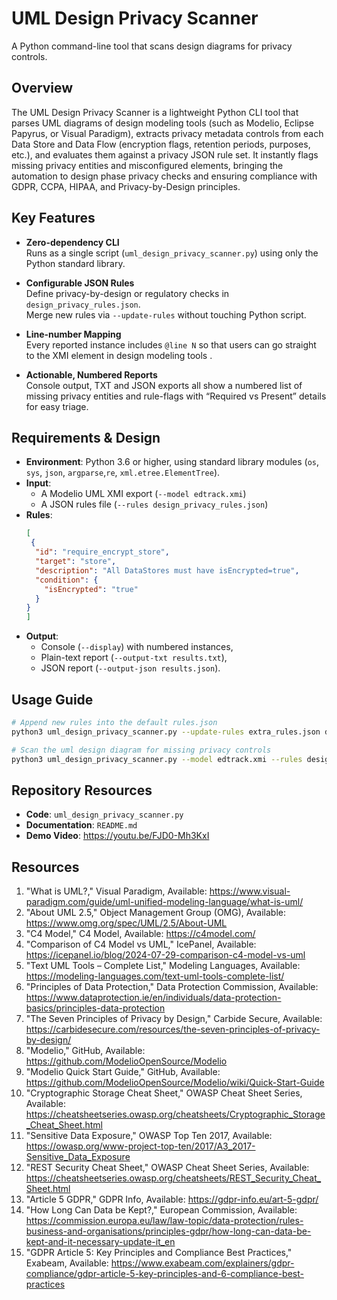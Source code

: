# UML Design Privacy Scanner
A Python command-line tool that scans design diagrams for privacy controls.

## Overview

The UML Design Privacy Scanner is a lightweight Python CLI tool that parses UML diagrams of design modeling tools (such as Modelio, Eclipse Papyrus, or Visual Paradigm), extracts privacy metadata controls from each Data Store and Data Flow (encryption flags, retention periods, purposes, etc.), and evaluates them against a privacy JSON rule set. It instantly flags missing privacy entities and misconfigured elements, bringing the automation to design phase privacy checks and ensuring compliance with GDPR, CCPA, HIPAA, and Privacy-by-Design principles.


## Key Features

- **Zero-dependency CLI**  
  Runs as a single script (`uml_design_privacy_scanner.py`) using only the Python standard library.

- **Configurable JSON Rules**  
  Define privacy-by-design or regulatory checks in `design_privacy_rules.json`.  
  Merge new rules via `--update-rules` without touching Python script.

- **Line-number Mapping**  
  Every reported instance includes `@line N` so that users can go straight to the XMI element in design modeling tools .

- **Actionable, Numbered Reports**  
  Console output, TXT and JSON exports all show a numbered list of missing privacy entities and rule-flags with “Required vs Present” details for easy triage.

## Requirements & Design

- **Environment**:  Python 3.6 or higher, using standard library modules (`os`, `sys`, `json`, `argparse`,`re`, `xml.etree.ElementTree`).
- **Input**:  
  - A Modelio UML XMI export (`--model edtrack.xmi`)  
  - A JSON rules file (`--rules design_privacy_rules.json`)  
- **Rules**: 
  ```json
  [
   {
    "id": "require_encrypt_store",
    "target": "store",
    "description": "All DataStores must have isEncrypted=true",
    "condition": {
      "isEncrypted": "true"
    }
  }
  ]
  ```
- **Output**:
  - Console (`--display`) with numbered instances,
  - Plain-text report (`--output-txt results.txt`),
  - JSON report (`--output-json results.json`).

## Usage Guide
```bash
# Append new rules into the default rules.json
python3 uml_design_privacy_scanner.py --update-rules extra_rules.json design_privacy_rules.json 

# Scan the uml design diagram for missing privacy controls
python3 uml_design_privacy_scanner.py --model edtrack.xmi --rules design_privacy_rules.json --display --output-json results.json --output-txt  results.txt
```
## Repository Resources

* **Code**: `uml_design_privacy_scanner.py`
* **Documentation**: `README.md`
* **Demo Video**: https://youtu.be/FJD0-Mh3KxI

## Resources

1.	"What is UML?," Visual Paradigm, Available:
https://www.visual-paradigm.com/guide/uml-unified-modeling-language/what-is-uml/
2.	"About UML 2.5," Object Management Group (OMG), Available:
https://www.omg.org/spec/UML/2.5/About-UML
3.	"C4 Model," C4 Model, Available:
https://c4model.com/
4.	"Comparison of C4 Model vs UML," IcePanel, Available:
https://icepanel.io/blog/2024-07-29-comparison-c4-model-vs-uml
5.	"Text UML Tools – Complete List," Modeling Languages, Available:
https://modeling-languages.com/text-uml-tools-complete-list/
6.	"Principles of Data Protection," Data Protection Commission, Available:
https://www.dataprotection.ie/en/individuals/data-protection-basics/principles-data-protection
7.	"The Seven Principles of Privacy by Design," Carbide Secure, Available:
https://carbidesecure.com/resources/the-seven-principles-of-privacy-by-design/
8.	"Modelio," GitHub, Available:
https://github.com/ModelioOpenSource/Modelio
9.	"Modelio Quick Start Guide," GitHub, Available:
https://github.com/ModelioOpenSource/Modelio/wiki/Quick-Start-Guide
10.	"Cryptographic Storage Cheat Sheet," OWASP Cheat Sheet Series, Available:
https://cheatsheetseries.owasp.org/cheatsheets/Cryptographic_Storage_Cheat_Sheet.html
11.	"Sensitive Data Exposure," OWASP Top Ten 2017, Available:
https://owasp.org/www-project-top-ten/2017/A3_2017-Sensitive_Data_Exposure
12.	"REST Security Cheat Sheet," OWASP Cheat Sheet Series, Available:
https://cheatsheetseries.owasp.org/cheatsheets/REST_Security_Cheat_Sheet.html
13.	"Article 5 GDPR," GDPR Info, Available:
https://gdpr-info.eu/art-5-gdpr/
14.	"How Long Can Data be Kept?," European Commission, Available:
https://commission.europa.eu/law/law-topic/data-protection/rules-business-and-organisations/principles-gdpr/how-long-can-data-be-kept-and-it-necessary-update-it_en
15.	"GDPR Article 5: Key Principles and Compliance Best Practices," Exabeam, Available:
https://www.exabeam.com/explainers/gdpr-compliance/gdpr-article-5-key-principles-and-6-compliance-best-practices
